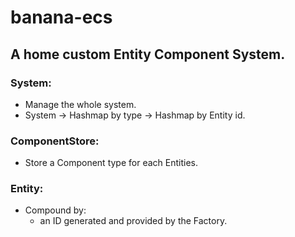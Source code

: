 # banana-ecs
## A home custom Entity Component System.


### System:
- Manage the whole system.
- System -> Hashmap by type -> Hashmap by Entity id.

### ComponentStore:
- Store a Component type for each Entities.


### Entity:
- Compound by:
    - an ID generated and provided by the Factory.
